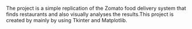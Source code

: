 The project is a simple replication of the Zomato food delivery system that finds restaurants and also visually analyses the results.This project is created by mainly by using Tkinter and Matplotlib.
